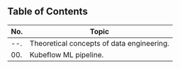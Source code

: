 ## Table of Contents

| No. | Topic                                                      |
| --- | ---------------------------------------------------------- |
| --. | Theoretical concepts of data engineering. |
| 00. | Kubeflow ML pipeline. |
